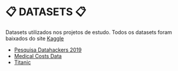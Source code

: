 # 📋 **DATASETS** 📋

Datasets utilizados nos projetos de estudo. Todos os datasets foram baixados do site [Kaggle](https://www.kaggle.com/)

* [Pesquisa Datahackers 2019](https://www.kaggle.com/datahackers/pesquisa-data-hackers-2019)
* [Medical Costs Data](https://www.kaggle.com/mirichoi0218/insurance)
* [Titanic](https://www.kaggle.com/c/titanic)
